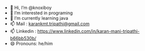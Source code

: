 - 👋 Hi, I’m @knoxiboy
- 👀 I’m interested in programing
- 🌱 I’m currently learning java
- 📫 Mail : karankmt.tripathi@gmail.com
- 📫 Linkedin : https://www.linkedin.com/in/karan-mani-tripathi-b66bb530b/
- 😄 Pronouns: he/him
<!---
knoxiboy/knoxiboy is a ✨ special ✨ repository because its `README.md` (this file) appears on your GitHub profile.
You can click the Preview link to take a look at your changes.
--->
